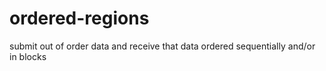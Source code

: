 # ordered-regions
submit out of order data and receive that data ordered sequentially and/or in blocks
